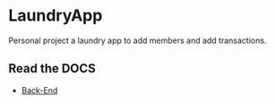 # LaundryApp

Personal project a laundry app to add members and add transactions.

## Read the DOCS

- [Back-End](./Backend/README.md)
